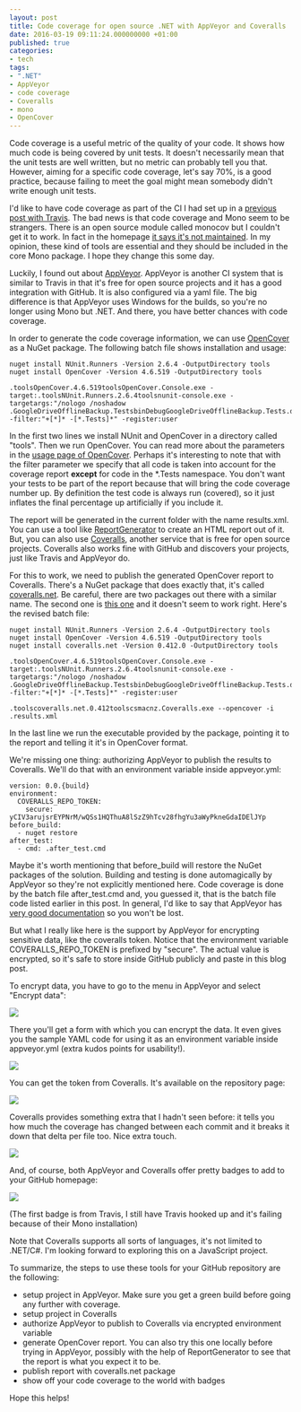 ```yaml
---
layout: post
title: Code coverage for open source .NET with AppVeyor and Coveralls
date: 2016-03-19 09:11:24.000000000 +01:00
published: true
categories:
- tech
tags:
- ".NET"
- AppVeyor
- code coverage
- Coveralls
- mono
- OpenCover
---
```


Code coverage is a useful metric of the quality of your code. It shows how much code is being covered by unit tests. It doesn't necessarily mean that the unit tests are well written, but no metric can probably tell you that. However, aiming for a specific code coverage, let's say 70%, is a good practice, because failing to meet the goal might mean somebody didn't write enough unit tests.

I'd like to have code coverage as part of the CI I had set up in a <a href="{{ site.baseurl }}/2016/03/05/github-badges.html">previous post with Travis</a>. The bad news is that code coverage and Mono seem to be strangers. There is an open source module called monocov but I couldn't get it to work. In fact in the homepage <a href="https://github.com/mono/monocov" target="_blank" rel="noopener">it says it's not maintained</a>. In my opinion, these kind of tools are essential and they should be included in the core Mono package. I hope they change this some day.<!--more-->

Luckily, I found out about <a href="https://www.appveyor.com/" target="_blank" rel="noopener">AppVeyor</a>. AppVeyor is another CI system that is similar to Travis in that it's free for open source projects and it has a good integration with GitHub. It is also configured via a yaml file. The big difference is that AppVeyor uses Windows for the builds, so you're no longer using Mono but .NET. And there, you have better chances with code coverage.

In order to generate the code coverage information, we can use <a href="https://github.com/OpenCover/opencover" target="_blank" rel="noopener">OpenCover</a> as a NuGet package. The following batch file shows installation and usage:

```
nuget install NUnit.Runners -Version 2.6.4 -OutputDirectory tools
nuget install OpenCover -Version 4.6.519 -OutputDirectory tools

.toolsOpenCover.4.6.519toolsOpenCover.Console.exe -target:.toolsNUnit.Runners.2.6.4toolsnunit-console.exe -targetargs:"/nologo /noshadow .GoogleDriveOfflineBackup.TestsbinDebugGoogleDriveOfflineBackup.Tests.dll" -filter:"+[*]* -[*.Tests]*" -register:user
```

In the first two lines we install NUnit and OpenCover in a directory called "tools". Then we run OpenCover. You can read more about the parameters in the <a href="https://github.com/opencover/opencover/wiki/Usage" target="_blank" rel="noopener">usage page of OpenCover</a>. Perhaps it's interesting to note that with the filter parameter we specify that all code is taken into account for the coverage report <strong>except</strong> for code in the *.Tests namespace. You don't want your tests to be part of the report because that will bring the code coverage number up. By definition the test code is always run (covered), so it just inflates the final percentage up artificially if you include it.

The report will be generated in the current folder with the name results.xml. You can use a tool like <a href="https://github.com/danielpalme/ReportGenerator" target="_blank" rel="noopener">ReportGenerator</a> to create an HTML report out of it. But, you can also use <a href="https://coveralls.io/" target="_blank" rel="noopener">Coveralls</a>, another service that is free for open source projects. Coveralls also works fine with GitHub and discovers your projects, just like Travis and AppVeyor do.

For this to work, we need to publish the generated OpenCover report to Coveralls. There's a NuGet package that does exactly that, it's called <a href="https://github.com/csmacnz/coveralls.net" target="_blank" rel="noopener">coveralls.net</a>. Be careful, there are two packages out there with a similar name. The second one is <a href="https://github.com/coveralls-net/coveralls.net" target="_blank" rel="noopener">this one</a> and it doesn't seem to work right. Here's the revised batch file:

```
nuget install NUnit.Runners -Version 2.6.4 -OutputDirectory tools
nuget install OpenCover -Version 4.6.519 -OutputDirectory tools
nuget install coveralls.net -Version 0.412.0 -OutputDirectory tools

.toolsOpenCover.4.6.519toolsOpenCover.Console.exe -target:.toolsNUnit.Runners.2.6.4toolsnunit-console.exe -targetargs:"/nologo /noshadow .GoogleDriveOfflineBackup.TestsbinDebugGoogleDriveOfflineBackup.Tests.dll" -filter:"+[*]* -[*.Tests]*" -register:user

.toolscoveralls.net.0.412toolscsmacnz.Coveralls.exe --opencover -i .results.xml
```

In the last line we run the executable provided by the package, pointing it to the report and telling it it's in OpenCover format.

We're missing one thing: authorizing AppVeyor to publish the results to Coveralls. We'll do that with an environment variable inside appveyor.yml:

```
version: 0.0.{build}
environment:
  COVERALLS_REPO_TOKEN:
    secure: yCIV3arujsrEYPNrM/wQSs1HQThuA8lSzZ9hTcv28fhgYu3aWyPkneGdaIDElJYp
before_build:
  - nuget restore
after_test:
  - cmd: .after_test.cmd
```

Maybe it's worth mentioning that before_build will restore the NuGet packages of the solution. Building and testing is done automagically by AppVeyor so they're not explicitly mentioned here. Code coverage is done by the batch file after_test.cmd and, you guessed it, that is the batch file code listed earlier in this post. In general, I'd like to say that AppVeyor has <a href="https://www.appveyor.com/docs/appveyor-yml" target="_blank" rel="noopener">very good documentation</a> so you won't be lost.

But what I really like here is the support by AppVeyor for encrypting sensitive data, like the coveralls token. Notice that the environment variable COVERALLS_REPO_TOKEN is prefixed by "secure". The actual value is encrypted, so it's safe to store inside GitHub publicly and paste in this blog post.

To encrypt data, you have to go to the menu in AppVeyor and select "Encrypt data":

<img src="{{ site.baseurl }}/assets/2016/encrypt1.png" />

There you'll get a form with which you can encrypt the data. It even gives you the sample YAML code for using it as an environment variable inside appveyor.yml (extra kudos points for usability!).

<img src="{{ site.baseurl }}/assets/2016/encrypt2-1.png" />

You can get the token from Coveralls. It's available on the repository page:

<img src="{{ site.baseurl }}/assets/2016/token.png" />

Coveralls provides something extra that I hadn't seen before: it tells you how much the coverage has changed between each commit and it breaks it down that delta per file too. Nice extra touch.

<img src="{{ site.baseurl }}/assets/2016/coveragediff.png" />

And, of course, both AppVeyor and Coveralls offer pretty badges to add to your GitHub homepage:

<img src="{{ site.baseurl }}/assets/2016/badges.png" />

(The first badge is from Travis, I still have Travis hooked up and it's failing because of their Mono installation)

Note that Coveralls supports all sorts of languages, it's not limited to .NET/C#. I'm looking forward to exploring this on a JavaScript project.

To summarize, the steps to use these tools for your GitHub repository are the following:
<ul>
<li>setup project in AppVeyor. Make sure you get a green build before going any further with coverage.</li>
<li>setup project in Coveralls</li>
<li>authorize AppVeyor to publish to Coveralls via encrypted environment variable</li>
<li>generate OpenCover report. You can also try this one locally before trying in AppVeyor, possibly with the help of ReportGenerator to see that the report is what you expect it to be.</li>
<li>publish report with coveralls.net package</li>
<li>show off your code coverage to the world with badges</li>
</ul>

Hope this helps!
